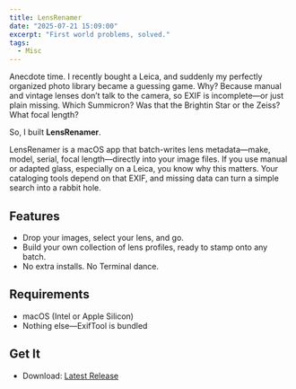 ```yaml
---
title: LensRenamer
date: "2025-07-21 15:09:00"
excerpt: "First world problems, solved."
tags:
  - Misc
---
```


Anecdote time. I recently bought a Leica, and suddenly my perfectly organized
photo library became a guessing game. Why? Because manual and vintage lenses
don’t talk to the camera, so EXIF is incomplete—or just plain missing. Which
Summicron? Was that the Brightin Star or the Zeiss? What focal length?

So, I built **LensRenamer**.

LensRenamer is a macOS app that batch-writes lens metadata—make, model, serial,
focal length—directly into your image files. If you use manual or adapted
glass, especially on a Leica, you know why this matters. Your cataloging tools
depend on that EXIF, and missing data can turn a simple search into a rabbit
hole.

## Features

- Drop your images, select your lens, and go.
- Build your own collection of lens profiles, ready to stamp onto any batch.
- No extra installs. No Terminal dance.

## Requirements

- macOS (Intel or Apple Silicon)
- Nothing else—ExifTool is bundled

## Get It

- Download: [Latest
Release](https://github.com/eliseomartelli/LensRenamer/releases)
